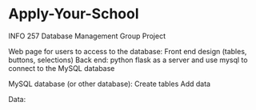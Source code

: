 # Apply-Your-School
INFO 257 Database Management Group Project

Web page for users to access to the database:
Front end design (tables, buttons, selections)
Back end: python flask as a server and use mysql to connect to the MySQL database

MySQL database (or other database):
Create tables
Add data

Data:
